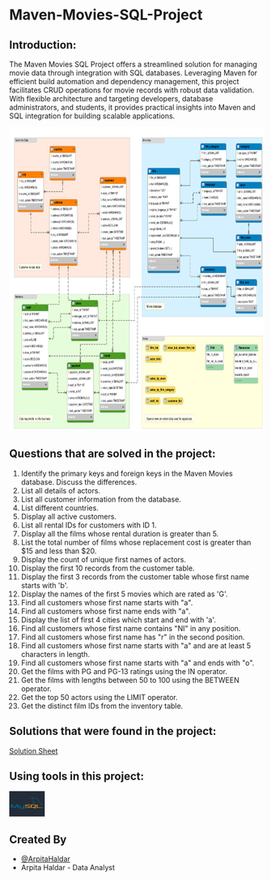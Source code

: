 # Maven-Movies-SQL-Project

## **Introduction:**
The Maven Movies SQL Project offers a streamlined solution for managing movie data through integration with SQL databases. Leveraging Maven for efficient build automation and dependency management, this project facilitates CRUD operations for movie records with robust data validation. With flexible architecture and targeting developers, database administrators, and students, it provides practical insights into Maven and SQL integration for building scalable applications.

<p align="center">
  <img width="800" height="600" src="https://github.com/ArpitaHaldar/Maven-Movies-SQL-Project/blob/main/Images/b4ef0d68-ce7a-4f42-970a-80425aa29f7f.png">
</p>

## **Questions that are solved in the project:**

1. Identify the primary keys and foreign keys in the Maven Movies database. Discuss the differences.
2. List all details of actors.
3. List all customer information from the database.
4. List different countries.
5. Display all active customers.
6. List all rental IDs for customers with ID 1.
7. Display all the films whose rental duration is greater than 5.
8. List the total number of films whose replacement cost is greater than $15 and less than $20.
9. Display the count of unique first names of actors.
10. Display the first 10 records from the customer table.
11. Display the first 3 records from the customer table whose first name starts with 'b'.
12. Display the names of the first 5 movies which are rated as 'G'.
13. Find all customers whose first name starts with "a".
14. Find all customers whose first name ends with "a".
15. Display the list of first 4 cities which start and end with 'a'.
16. Find all customers whose first name contains "NI" in any position.
17. Find all customers whose first name has "r" in the second position.
18. Find all customers whose first name starts with "a" and are at least 5 characters in length.
19. Find all customers whose first name starts with "a" and ends with "o".
20. Get the films with PG and PG-13 ratings using the IN operator.
21. Get the films with lengths between 50 to 100 using the BETWEEN operator.
22. Get the top 50 actors using the LIMIT operator.
23. Get the distinct film IDs from the inventory table.

## **Solutions that were found in the project:**

[Solution Sheet](https://github.com/ArpitaHaldar/Maven-Movies-SQL-Project/blob/main/Maven-Movies_%20Project(ArpitaHaldar).sql)

## **Using tools in this project:**

<p align="left" <a target="_blank" rel="noreferrer"> <img src="https://github.com/ArpitaHaldar/Maven-Movies-SQL-Project/blob/main/Images/images.png" width="70" height="50" /> </a>

## Created By

- [@ArpitaHaldar](https://github.com/ArpitaHaldar)
- Arpita Haldar - Data Analyst
